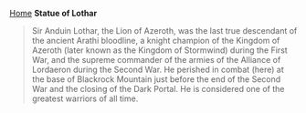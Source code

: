 [Home](../index.md)
**Statue of Lothar**
> Sir Anduin Lothar, the Lion of Azeroth, was the last true descendant of the ancient Arathi bloodline, a knight champion of the Kingdom of Azeroth (later known as the Kingdom of Stormwind) during the First War, and the supreme commander of the armies of the Alliance of Lordaeron during the Second War. He perished in combat (here) at the base of Blackrock Mountain just before the end of the Second War and the closing of the Dark Portal. He is considered one of the greatest warriors of all time.